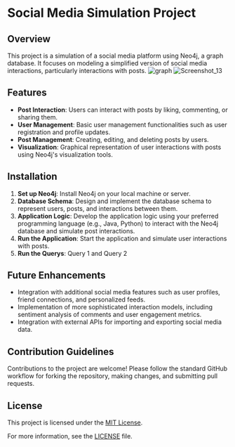# Social Media Simulation Project

## Overview
This project is a simulation of a social media platform using Neo4j, a graph database. It focuses on modeling a simplified version of social media interactions, particularly interactions with posts.
![graph](https://github.com/hugoles/Neo4J/assets/67278688/dd21c0a6-6b06-4feb-816e-192e329211c1)
![Screenshot_13](https://github.com/hugoles/Neo4J/assets/67278688/94549958-dad5-428a-a37c-8c6989fc72a5)

## Features
- **Post Interaction**: Users can interact with posts by liking, commenting, or sharing them.
- **User Management**: Basic user management functionalities such as user registration and profile updates.
- **Post Management**: Creating, editing, and deleting posts by users.
- **Visualization**: Graphical representation of user interactions with posts using Neo4j's visualization tools.

## Installation
1. **Set up Neo4j**: Install Neo4j on your local machine or server.
2. **Database Schema**: Design and implement the database schema to represent users, posts, and interactions between them.
3. **Application Logic**: Develop the application logic using your preferred programming language (e.g., Java, Python) to interact with the Neo4j database and simulate post interactions.
4. **Run the Application**: Start the application and simulate user interactions with posts.
5. **Run the Querys**: Query 1 and Query 2

## Future Enhancements
- Integration with additional social media features such as user profiles, friend connections, and personalized feeds.
- Implementation of more sophisticated interaction models, including sentiment analysis of comments and user engagement metrics.
- Integration with external APIs for importing and exporting social media data.

## Contribution Guidelines
Contributions to the project are welcome! Please follow the standard GitHub workflow for forking the repository, making changes, and submitting pull requests.

## License
This project is licensed under the [MIT License](link-to-license).

For more information, see the [LICENSE](link-to-license) file.
